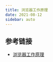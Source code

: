 ```yaml
---
title: 浏览器工作原理
date: 2021-08-12
sidebar: auto
---
```




## 参考链接

- [浏览器工作原理](https://www.html5rocks.com/zh/tutorials/internals/howbrowserswork/) 
